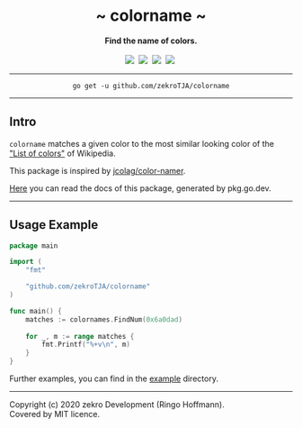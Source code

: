 <div align="center">
    <h1>~ colorname ~</h1>
    <strong>Find the name of colors.</strong><br><br>
    <a href="https://pkg.go.dev/github.com/zekroTJA/colorname"><img src="https://godoc.org/github.com/zekroTJA/colorname?status.svg" /></a>&nbsp;
    <a href="https://github.com/zekroTJA/colorname/actions/runs/353920630"><img src="https://github.com/zekroTJA/colorname/workflows/Main%20CI/badge.svg"/></a>&nbsp;
    <a href="https://coveralls.io/github/zekroTJA/colorname"><img src="https://coveralls.io/repos/github/zekroTJA/colorname/badge.svg" /></a>&nbsp;
    <a href="https://goreportcard.com/report/github.com/zekroTJA/colorname"><img src="https://goreportcard.com/badge/github.com/zekroTJA/colorname"/></a>&nbsp;
<br>
</div>

---

<div align="center">
    <code>go get -u github.com/zekroTJA/colorname</code>
</div>

---

## Intro

`colorname` matches a given color to the most similar looking color of the ["List of colors"](https://en.wikipedia.org/wiki/List_of_colors:_A%E2%80%93F) of Wikipedia.

This package is inspired by [jcolag/color-namer](https://github.com/jcolag/color-namer).

[Here](https://pkg.go.dev/github.com/zekroTJA/colorname) you can read the docs of this package, generated by pkg.go.dev.

---

## Usage Example

```go
package main

import (
    "fmt"

	"github.com/zekroTJA/colorname"
)

func main() {
    matches := colornames.FindNum(0x6a0dad)
    
    for _, m := range matches {
        fmt.Printf("%+v\n", m)
    }
}
```

Further examples, you can find in the [example](examples) directory.

---

Copyright (c) 2020 zekro Development (Ringo Hoffmann).  
Covered by MIT licence.